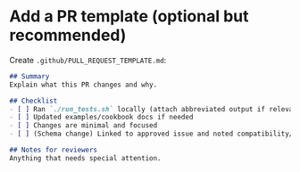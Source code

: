 # Add a PR template (optional but recommended)
Create `.github/PULL_REQUEST_TEMPLATE.md`:

```markdown
## Summary
Explain what this PR changes and why.

## Checklist
- [ ] Ran `./run_tests.sh` locally (attach abbreviated output if relevant)
- [ ] Updated examples/cookbook docs if needed
- [ ] Changes are minimal and focused
- [ ] (Schema change) Linked to approved issue and noted compatibility/migration

## Notes for reviewers
Anything that needs special attention.
